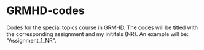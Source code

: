 # GRMHD-codes
Codes for the special topics course  in GRMHD. The codes will be titled with the corresponding assignment and my inititals (NR). An example will be: "Assignment_1_NR".
